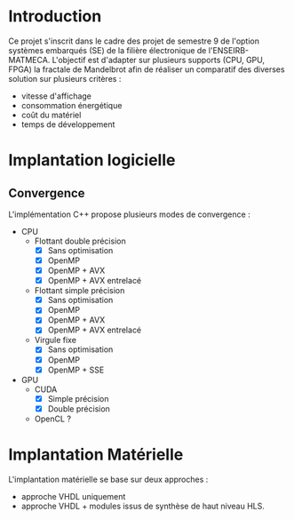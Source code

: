 

# Introduction
Ce projet s'inscrit dans le cadre des projet de semestre 9 de l'option systèmes embarqués (SE) de la filière électronique de l'ENSEIRB-MATMECA. L'objectif est d'adapter sur plusieurs supports (CPU, GPU, FPGA) la fractale de Mandelbrot afin de réaliser un comparatif des diverses solution sur plusieurs critères : 
- vitesse d'affichage
- consommation énergétique
- coût du matériel
- temps de développement


# Implantation logicielle
## Convergence
L'implémentation C++ propose plusieurs modes de convergence :
- CPU
	- Flottant double précision
		- [x] Sans optimisation
		- [x] OpenMP
		- [x] OpenMP + AVX
		- [x] OpenMP + AVX entrelacé
	- Flottant simple précision
		- [x] Sans optimisation
		- [x]  OpenMP
		- [x]  OpenMP + AVX
		- [x]  OpenMP + AVX entrelacé
	- Virgule fixe
		- [x] Sans optimisation
		- [x] OpenMP
		- [X] OpenMP + SSE
- GPU
	- CUDA
		- [x] Simple précision
		- [x] Double précision 
	- OpenCL ?

# Implantation Matérielle
L'implantation matérielle se base sur deux approches :
- approche VHDL uniquement
- approche VHDL + modules issus de synthèse de haut niveau HLS.

